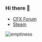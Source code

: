 ### Hi there 👋
* [CFX Forum](https://forum.cfx.re/u/golja_valjev)
* [Steam](https://steamcommunity.com/id/yakinaki)

![emptiness](https://github-readme-stats.vercel.app/api?username=reduxscripts&show_icons=true&theme=dracula)
